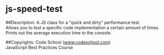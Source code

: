 # js-speed-test
##Description:
A JS class for a "quick and dirty" performance test.  
Allows you to test a specific code implementation a certain amount of times.  
Prints out the average execution time to the console.

##Copyrights:
Code School (www.codeschool.com)  
JavaScript Best Practices Course

